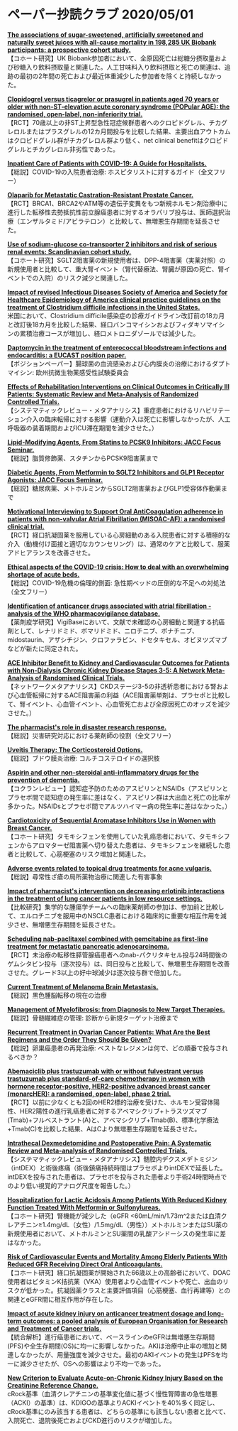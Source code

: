 # ペーパー抄読クラブ 2020/05/01

[**The associations of sugar-sweetened, artificially sweetened and naturally sweet juices with all-cause mortality in 198,285 UK Biobank participants: a prospective cohort study.**](https://www.ncbi.nlm.nih.gov/pubmed/32326961)  
【コホート研究】UK Biobank参加者において、全原因死亡は総糖分摂取量および砂糖入り飲料摂取量と関連した。人工甘味料入り飲料摂取と死亡の関連は、追跡の最初の2年間の死亡および最近体重減少した参加者を除くと持続しなかった。

[**Clopidogrel versus ticagrelor or prasugrel in patients aged 70 years or older with non-ST-elevation acute coronary syndrome (POPular AGE): the randomised, open-label, non-inferiority trial.**](https://www.ncbi.nlm.nih.gov/pubmed/32334703)  
【RCT】70歳以上の非ST上昇型急性冠症候群患者へのクロピドグレル、チカグレロルまたはプラスグレルの12カ月間投与を比較した結果、主要出血アウトカムはクロピドグレル群がチカグレロル群より低く、net clinical benefitはクロピドグレルとチカグレロル非劣性であった。

[**Inpatient Care of Patients with COVID-19: A Guide for Hospitalists.**](https://www.ncbi.nlm.nih.gov/pubmed/32339477)  
【総説】COVID-19の入院患者治療: ホスピタリストに対するガイド（全文フリー）

[**Olaparib for Metastatic Castration-Resistant Prostate Cancer.**](https://www.ncbi.nlm.nih.gov/pubmed/32343890)  
【RCT】BRCA1、BRCA2やATM等の遺伝子変異をもつ新規ホルモン剤治療中に進行した転移性去勢抵抗性前立腺癌患者に対するオラパリブ投与は、医師選択治療（エンザルタミド/アビラテロン）と比較して、無増悪生存期間を延長させた。

[**Use of sodium-glucose co-transporter 2 inhibitors and risk of serious renal events: Scandinavian cohort study.**](https://www.ncbi.nlm.nih.gov/pubmed/32349963)  
【コホート研究】SGLT2阻害薬の新規使用者は、DPP-4阻害薬（実薬対照）の新規使用者と比較して、重大腎イベント（腎代替療法、腎臓が原因の死亡、腎イベントでの入院）のリスク減少と関連した。

[**Impact of revised Infectious Diseases Society of America and Society for Healthcare Epidemiology of America clinical practice guidelines on the treatment of Clostridium difficile infections in the United States.**](https://www.ncbi.nlm.nih.gov/pubmed/32343766)  
米国において、Clostridium difficile感染症の診療ガイドライン改訂前の18カ月と改訂後18カ月を比較した結果、経口バンコマイシンおよびフィダキソマイシンの累積治療コースが増加し、経口メトロニダゾールでは減少した。

[**Daptomycin in the treatment of enterococcal bloodstream infections and endocarditis: a EUCAST position paper.**](https://www.ncbi.nlm.nih.gov/pubmed/32353412)  
【ポジションペーパー】腸球菌の血流感染および心内膜炎の治療におけるダプトマイシン: 欧州抗微生物薬感受性試験委員会

[**Effects of Rehabilitation Interventions on Clinical Outcomes in Critically Ill Patients: Systematic Review and Meta-Analysis of Randomized Controlled Trials.**](https://www.ncbi.nlm.nih.gov/pubmed/32345834)  
【システマティックレビュー・メタアナリシス】重症患者におけるリハビリテーション介入の臨床転帰に対する影響（運動介入は死亡に影響しなかったが、人工呼吸器の装着期間およびICU滞在期間を減少させた。）

[**Lipid-Modifying Agents, From Statins to PCSK9 Inhibitors: JACC Focus Seminar.**](https://www.ncbi.nlm.nih.gov/pubmed/32327106)  
【総説】脂質修飾薬、スタチンからPCSK9阻害薬まで

[**Diabetic Agents, From Metformin to SGLT2 Inhibitors and GLP1 Receptor Agonists: JACC Focus Seminar.**](https://www.ncbi.nlm.nih.gov/pubmed/32327107)  
【総説】糖尿病薬、メトホルミンからSGLT2阻害薬およびGLP1受容体作動薬まで

[**Motivational Interviewing to Support Oral AntiCoagulation adherence in patients with non-valvular Atrial Fibrillation (MISOAC-AF): a randomised clinical trial.**](https://www.ncbi.nlm.nih.gov/pubmed/32339234)  
【RCT】経口抗凝固薬を服用している心房細動のある入院患者に対する積極的な介入（動機付け面接と適切なカウンセリング）は、通常のケアと比較して、服薬アドヒアランスを改善させた。

[**Ethical aspects of the COVID-19 crisis: How to deal with an overwhelming shortage of acute beds.**](https://www.ncbi.nlm.nih.gov/pubmed/32347745)  
【総説】COVID-19危機の倫理的側面: 急性期ベッドの圧倒的な不足への対処法（全文フリー）

[**Identification of anticancer drugs associated with atrial fibrillation - analysis of the WHO pharmacovigilance database.**](https://www.ncbi.nlm.nih.gov/pubmed/32353110)  
【薬剤疫学研究】VigiBaseにおいて、文献で未確認の心房細動と関連する抗癌剤として、レナリドミド、ポマリドミド、ニロチニブ、ポナチニブ、midostaurin、アザシチジン、クロファラビン、ドセタキセル、オビヌツズマブなどが新たに同定された。

[**ACE Inhibitor Benefit to Kidney and Cardiovascular Outcomes for Patients with Non-Dialysis Chronic Kidney Disease Stages 3-5: A Network Meta-Analysis of Randomised Clinical Trials.**](https://www.ncbi.nlm.nih.gov/pubmed/32333236)  
【ネットワークメタアナリシス】CKDステージ3-5の非透析患者における腎および心血管転帰に対するACE阻害薬の利益（ACE阻害薬単剤は、プラセボと比較して、腎イベント、心血管イベント、心血管死亡および全原因死亡のオッズを減少させた。）

[**The pharmacist's role in disaster research response.**](https://www.ncbi.nlm.nih.gov/pubmed/32350533)  
【総説】災害研究対応における薬剤師の役割（全文フリー）

[**Uveitis Therapy: The Corticosteroid Options.**](https://www.ncbi.nlm.nih.gov/pubmed/32350761)  
【総説】ブドウ膜炎治療: コルチコステロイドの選択肢

[**Aspirin and other non-steroidal anti-inflammatory drugs for the prevention of dementia.**](https://www.ncbi.nlm.nih.gov/pubmed/32352165)  
【コクランレビュー】認知症予防のためのアスピリンとNSAIDs（アスピリンとプラセボ間で認知症の発生率に差はなく、アスピリン群は大出血と死亡の比率が多かった。NSAIDsとプラセボ間でアルツハイマー病の発生率に差はなかった。）

[**Cardiotoxicity of Sequential Aromatase Inhibitors Use in Women with Breast Cancer.**](https://www.ncbi.nlm.nih.gov/pubmed/32338279)  
【コホート研究】タモキシフェンを使用していた乳癌患者において、タモキシフェンからアロマターゼ阻害薬へ切り替えた患者は、タモキシフェンを継続した患者と比較して、心筋梗塞のリスク増加と関連した。

[**Adverse events related to topical drug treatments for acne vulgaris.**](https://www.ncbi.nlm.nih.gov/pubmed/32347138)  
【総説】尋常性ざ瘡の局所薬物治療に関連した有害事象

[**Impact of pharmacist's intervention on decreasing erlotinib interactions in the treatment of lung cancer patients in low resource settings.**](https://www.ncbi.nlm.nih.gov/pubmed/32349642)  
【比較研究】集学的な腫瘍学チームへの臨床薬剤師の参加は、参加前と比較して、エルロチニブを服用中のNSCLC患者における臨床的に重要な相互作用を減少させ、無増悪生存期間を延長させた。

[**Scheduling nab-paclitaxel combined with gemcitabine as first-line treatment for metastatic pancreatic adenocarcinoma.**](https://www.ncbi.nlm.nih.gov/pubmed/32350413)  
【RCT】未治療の転移性膵管腺癌患者へのnab-パクリタキセル投与24時間後のゲムシタビン投与（逐次投与）は、同日投与と比較して、無増悪生存期間を改善させた。グレード3以上の好中球減少は逐次投与群で倍加した。

[**Current Treatment of Melanoma Brain Metastasis.**](https://www.ncbi.nlm.nih.gov/pubmed/32350685)  
【総説】黒色腫脳転移の現在の治療

[**Management of Myelofibrosis: from Diagnosis to New Target Therapies.**](https://www.ncbi.nlm.nih.gov/pubmed/32350623)  
【総説】骨髄繊維症の管理: 診断から新規ターゲット治療まで

[**Recurrent Treatment in Ovarian Cancer Patients: What Are the Best Regimens and the Order They Should Be Given?**](https://www.ncbi.nlm.nih.gov/pubmed/32350695)  
【総説】卵巣癌患者の再発治療: ベストなレジメンは何で、どの順番で投与されるべきか？

[**Abemaciclib plus trastuzumab with or without fulvestrant versus trastuzumab plus standard-of-care chemotherapy in women with hormone receptor-positive, HER2-positive advanced breast cancer (monarcHER): a randomised, open-label, phase 2 trial.**](https://www.ncbi.nlm.nih.gov/pubmed/32353342)  
【RCT】以前に少なくとも2回のHER2標的治療を受けた、ホルモン受容体陽性、HER2陽性の進行乳癌患者に対するアベマシクリブ+トラスツズマブ(Tmab)+フルベストラント(A)と、アベマシクリブ+Tmab(B)、標準化学療法+Tmab(C)を比較した結果、AはCより無増悪生存期間を延長させた。

[**Intrathecal Dexmedetomidine and Postoperative Pain: A Systematic Review and Meta-analysis of Randomised Controlled Trials.**](https://www.ncbi.nlm.nih.gov/pubmed/32333825)  
【システマティックレビュー・メタアナリシス】髄腔内デクスメデトミジン（intDEX）と術後疼痛（術後鎮痛持続時間はプラセボよりintDEXで延長した。intDEXを投与された患者は、プラセボを投与された患者より手術24時間時点でのより低い視覚的アナログ尺度を報告した。）

[**Hospitalization for Lactic Acidosis Among Patients With Reduced Kidney Function Treated With Metformin or Sulfonylureas.**](https://www.ncbi.nlm.nih.gov/pubmed/32327421)  
【コホート研究】腎機能が減少した（eGFR <60mL/min/1.73m^2または血清クレアチニン≥1.4mg/dL（女性）/1.5mg/dL（男性））メトホルミンまたはSU薬の新規使用者において、メトホルミンとSU薬間の乳酸アシドーシスの発生率に差はなかった。

[**Risk of Cardiovascular Events and Mortality Among Elderly Patients With Reduced GFR Receiving Direct Oral Anticoagulants.**](https://www.ncbi.nlm.nih.gov/pubmed/32333946)  
【コホート研究】経口抗凝固薬が開始された66歳以上の高齢者において、DOAC使用者はビタミンK拮抗薬（VKA）使用者より心血管イベントや死亡、出血のリスクが低かった。抗凝固薬クラスと主要評価項目（心筋梗塞、血行再建等）との関連とeGFR間に相互作用が存在した。

[**Impact of acute kidney injury on anticancer treatment dosage and long-term outcomes: a pooled analysis of European Organisation for Research and Treatment of Cancer trials.**](https://www.ncbi.nlm.nih.gov/pubmed/32337562)  
【統合解析】進行癌患者において、ベースラインのeGFRは無増悪生存期間(PFS)や全生存期間(OS)に均一に影響しなかった。AKIは治療中止率の増加と関連しなかったが、用量強度を減少させた。最初のAKIイベントの発生はPFSを均一に減少させたが、OSへの影響はより不均一であった。

[**New Criterion to Evaluate Acute-on-Chronic Kidney Injury Based on the Creatinine Reference Change.**](https://www.ncbi.nlm.nih.gov/pubmed/32349004)  
cRock基準（血清クレアチニンの基準変化値に基づく慢性腎障害の急性増悪（ACKI）の基準）は、KDIGOの基準よりACKIイベントを40%多く同定し、cRock基準にのみ該当する患者は、どちらの基準にも該当しない患者と比べて、入院死亡、退院後死亡およびCKD進行のリスクが増加した。